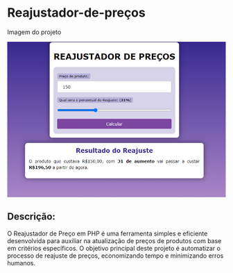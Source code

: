 # Reajustador-de-preços

<p>Imagem do projeto</p>
<img src="/img.png" alt="reajustadordepreco">
<h2>Descrição:</h2>

O Reajustador de Preço em PHP é uma ferramenta simples e eficiente desenvolvida para auxiliar na atualização de preços de produtos com base em critérios específicos. O objetivo principal deste projeto é automatizar o processo de reajuste de preços, economizando tempo e minimizando erros humanos.
